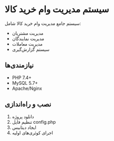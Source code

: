 # سیستم مدیریت وام خرید کالا

سیستم جامع مدیریت وام خرید کالا شامل:
- مدیریت مشتریان
- مدیریت نمایندگان
- مدیریت معاملات
- سیستم گزارش‌گیری

## نیازمندی‌ها
- PHP 7.4+
- MySQL 5.7+
- Apache/Nginx

## نصب و راه‌اندازی
1. دانلود پروژه
2. تنظیم فایل config.php
3. ایجاد دیتابیس
4. اجرای کوئری‌های اولیه

